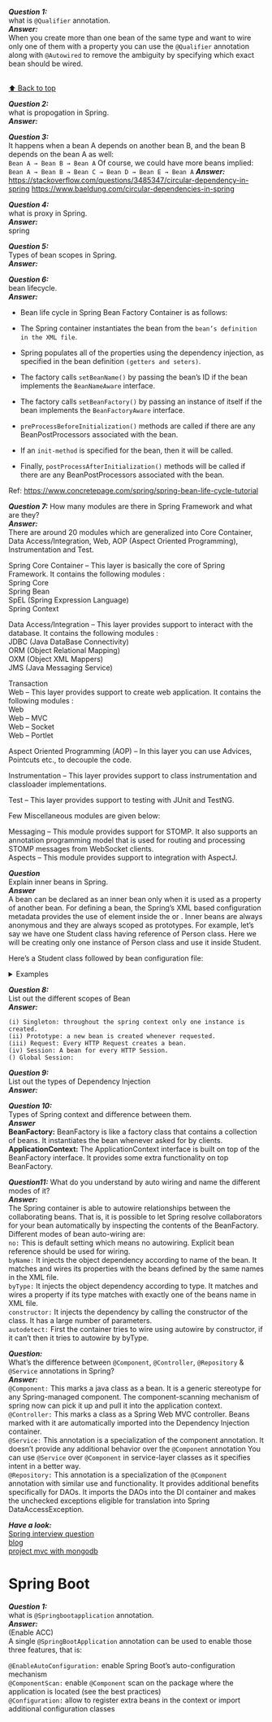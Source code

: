 ***Question 1:***  
what is `@Qualifier` annotation.  
***Answer:***  
When you create more than one bean of the same type and want to wire only one of them with a property  you can use the `@Qualifier` annotation along with `@Autowired` to remove the ambiguity by specifying which exact bean should be wired.  

<br>[⬆ Back to top](#Question)

***Question 2:***  
what is propogation in Spring.  
***Answer:***  

***Question 3:***  
It happens when a bean A depends on another bean B, and the bean B depends on the bean A as well:  
`Bean A → Bean B → Bean A`
Of course, we could have more beans implied:  
`Bean A → Bean B → Bean C → Bean D → Bean E → Bean A`
***Answer:***  
https://stackoverflow.com/questions/3485347/circular-dependency-in-spring
https://www.baeldung.com/circular-dependencies-in-spring


***Question 4:***  
what is proxy in Spring.  
***Answer:***  
spring


***Question 5:***  
Types of bean scopes in Spring.  
***Answer:***  



***Question 6:***  
bean lifecycle.  
***Answer:***  
 * Bean life cycle in Spring Bean Factory Container is as follows:

 * The Spring container instantiates the bean from the `bean’s definition in the XML file`.  

 * Spring populates all of the properties using the dependency injection, as specified in the bean definition `(getters and seters)`.  

 * The factory calls `setBeanName()` by passing the bean’s ID if the bean implements the `BeanNameAware` interface.  

 * The factory calls `setBeanFactory()` by passing an instance of itself if the bean implements the `BeanFactoryAware` interface.  

 * `preProcessBeforeInitialization()` methods are called if there are any BeanPostProcessors associated with the bean.  

 * If an `init-method` is specified for the bean, then it will be called.  

 * Finally, `postProcessAfterInitialization()` methods will be called if there are any BeanPostProcessors associated with the bean.  

Ref: 
https://www.concretepage.com/spring/spring-bean-life-cycle-tutorial


***Question 7:***
How many modules are there in Spring Framework and what are they?  
***Answer:***  
There are around 20 modules which are generalized into Core Container, Data Access/Integration, Web, AOP (Aspect Oriented Programming), Instrumentation and Test.  

Spring Core Container – This layer is basically the core of Spring Framework. It contains the following modules :  
Spring Core  
Spring Bean  
SpEL (Spring Expression Language)  
Spring Context  
  
Data Access/Integration – This layer provides support to interact with the database. It contains the following modules :  
JDBC (Java DataBase Connectivity)  
ORM (Object Relational Mapping)  
OXM (Object XML Mappers)  
JMS (Java Messaging Service)  
  
Transaction  
Web – This layer provides support to create web application. It contains the following modules :  
Web  
Web – MVC  
Web – Socket  
Web – Portlet  
  
Aspect Oriented Programming (AOP) – In this layer you can use Advices, Pointcuts etc., to decouple the code.  
  
Instrumentation – This layer provides support to class instrumentation and classloader implementations.  
  
Test – This layer provides support to testing with JUnit and TestNG.  
  
Few Miscellaneous modules are given below:  

Messaging – This module provides support for STOMP. It also supports an annotation programming model that is used for routing and processing STOMP messages from WebSocket clients.  
Aspects – This module provides support to integration with AspectJ.  
  
***Question***  
Explain inner beans in Spring.  
***Answer***  
A bean can be declared as an inner bean only when it is used as a property of another bean. For defining a bean, the Spring’s XML based configuration metadata provides the use of <bean> element inside the <property> or <constructor-arg>. Inner beans are always anonymous and they are always scoped as prototypes. For example, let’s say we have one Student class having reference of Person class. Here we will be creating only one instance of Person class and use it inside Student.  
  
Here’s a Student class followed by bean configuration file:

<details>
<summary>Examples</summary>

Student.java

``` java
public class Student
{
private Person person;
//Setters and Getters
}
public class Person
{
private String name;
private String address;
//Setters and Getters
}
```

studentbean.xml  

```
<bean id=“StudentBean" class="com.edureka.Student">
<property name="person">
<!--This is inner bean -->
<bean class="com.edureka.Person">
<property name="name" value=“Scott"></property>
<property name="address" value=“Bangalore"></property>
</bean>
</property>
</bean>  
```
</details>



***Question 8:***  
List out the different scopes of Bean  
***Answer:***  
```
(i) Singleton: throughout the spring context only one instance is created.
(ii) Prototype: a new bean is created whenever requested.
(iii) Request: Every HTTP Request creates a bean.
(iv) Session: A bean for every HTTP Session.  
() Global Session: 
```

***Question 9:***  
List out the types of Dependency Injection  
***Answer:***  


***Question 10:***  
Types of Spring context and difference between them.   
***Answer***  
**BeanFactory:** BeanFactory is like a factory class that contains a collection of beans. It instantiates the bean whenever asked for by clients.  
**ApplicationContext:** The ApplicationContext interface is built on top of the BeanFactory interface. It provides some extra functionality on top BeanFactory.   

***Question11:*** 
What do you understand by auto wiring and name the different modes of it?  
***Answer:***  
The Spring container is able to autowire relationships between the collaborating beans. That is, it is possible to let Spring resolve collaborators for your bean automatically by inspecting the contents of the BeanFactory.  
Different modes of bean auto-wiring are:  
`no:` This is default setting which means no autowiring. Explicit bean reference should be used for wiring.  
`byName:` It injects the object dependency according to name of the bean. It matches and wires its properties with the beans defined by the same names in the XML file.  
`byType:` It injects the object dependency according to type. It matches and wires a property if its type matches with exactly one of the beans name in XML file.  
`constructor:` It injects the dependency by calling the constructor of the class. It has a large number of parameters.  
`autodetect:` First the container tries to wire using autowire by constructor, if it can’t then it tries to autowire by byType.  
  
***Question:***  
What’s the difference between `@Component`, `@Controller`, `@Repository` & `@Service` annotations in Spring?  
***Answer:***  
`@Component:` This marks a java class as a bean. It is a generic stereotype for any Spring-managed component. The component-scanning mechanism of spring now can pick it up and pull it into the application context.  
`@Controller:` This marks a class as a Spring Web MVC controller. Beans marked with it are automatically imported into the Dependency Injection container.  
`@Service:` This annotation is a specialization of the component annotation. It doesn’t provide any additional behavior over the `@Component` annotation You can use `@Service` over `@Component` in service-layer classes as it specifies intent in a better way.  
`@Repository:` This annotation is a specialization of the `@Component` annotation with similar use and functionality. It provides additional benefits specifically for DAOs. It imports the DAOs into the DI container and makes the unchecked exceptions eligible for translation into Spring DataAccessException.  
  
  
***Have a look:***   
[Spring interview question](https://www.edureka.co/blog/interview-questions/spring-interview-questions/)  
[blog](https://github.com/PiyushMittl/spring-framework-bloglinks)    
[project mvc with mongodb](https://github.com/PiyushMittl/SpringMVCwithMongoDB)  





# Spring Boot #
***Question 1:***  
what is `@Springbootapplication` annotation.  
***Answer:***   
(Enable ACC)  
A single `@SpringBootApplication` annotation can be used to enable those three features, that is:  
  
`@EnableAutoConfiguration:` enable Spring Boot’s auto-configuration mechanism  
`@ComponentScan:` enable `@Component` scan on the package where the application is located (see the best practices)  
`@Configuration:` allow to register extra beans in the context or import additional configuration classes   
  
